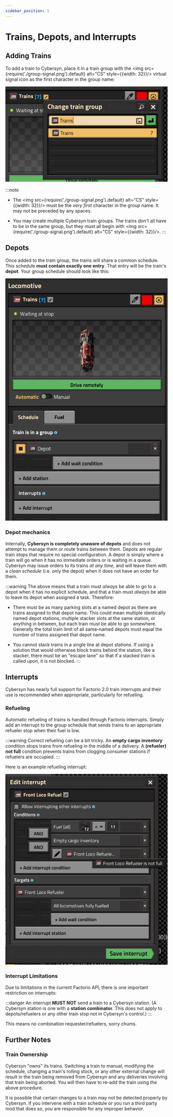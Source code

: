 ```yaml
---
sidebar_position: 1
---
```


# Trains, Depots, and Interrupts

## Adding Trains

To add a train to Cybersyn, place it in a train group with the <img src={require('./group-signal.png').default} alt="CS" style={{width: 32}}/> virtual signal icon as the first character in the group name:

![Group](./named-group.png)

:::note
- The <img src={require('./group-signal.png').default} alt="CS" style={{width: 32}}/> must be the *very first* character in the group name. It may not be preceded by any spaces.

- You may create multiple Cybersyn train groups. The trains don't all have to be in the same group, but they must all begin with <img src={require('./group-signal.png').default} alt="CS" style={{width: 32}}/>.
:::

## Depots

Once added to the train group, the trains will share a common schedule. This schedule **must contain exactly one entry**. That entry will be the train's **depot**. Your group schedule should look like this:

![Depot schedule](./depot-entry.png)

### Depot mechanics

Internally, **Cybersyn is completely unaware of depots** and does not attempt to manage them or route trains between them. Depots are regular train stops that require no special configuration. A depot is simply where a train will go when it has no immediate orders or is waiting in a queue. Cybersyn may issue orders to its trains *at any time*, and will leave them with a *clean schedule* (i.e. only the depot) when it does not have an order for them.

:::warning
The above means that a train must *always* be able to go to a depot when it has no explicit schedule, and that a train must *always* be able to leave its depot when assigned a task. Therefore:

- There must be as many parking slots at a named depot as there are trains assigned to that depot name. This could mean multiple identically named depot stations, multiple stacker slots at the same station, or anything in between, but each train must be able to go somewhere. Generally the total train limit of all same-named depots must equal the number of trains assigned that depot name.

- You cannot stack trains in a single line at depot stations. If using a solution that would otherwise block trains behind the station, like a stacker, there must be an "escape lane" so that if a stacked train is called upon, it is not blocked.
:::

## Interrupts

Cybersyn has nearly full support for Factorio 2.0 train interrupts and their use is recommended when appropriate, particularly for refueling.

### Refueling

Automatic refueling of trains is handled through Factorio interrupts. Simply add an interrupt to the group schedule that sends trains to an appropriate refueler stop when their fuel is low.

:::warning
Correct refueling can be a bit tricky. An **empty cargo inventory** condition stops trains from refueling in the middle of a delivery. A **(refueler) not full** condition prevents trains from clogging consumer stations if refuelers are occupied.
:::

Here is an example refueling interrupt:

![Refuel example](./refuel-example.png)

### Interrupt Limitations

Due to limitations in the current Factorio API, there is one important restriction on interrupts:

:::danger
An interrupt **MUST NOT** send a train to a Cybersyn station. (A Cybersyn station is one with a **station combinator**. This does not apply to depots/refuelers or any other train stop not in Cybersyn's control.)
:::

This means no combination requester/refuelers, sorry chums.

## Further Notes

### Train Ownership

Cybersyn "owns" its trains. Switching a train to manual, modifying the schedule, changing a train's rolling stock, or any other external change will result in the train being removed from Cybersyn and any deliveries involving that train being aborted. You will then have to re-add the train using the above procedure.

It is possible that certain changes to a train may not be detected properly by Cybersyn. If you intervene with a train schedule or you run a third party mod that does so, you are responsible for any improper behavior.
